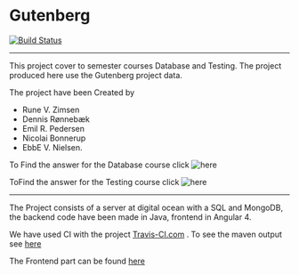 # Gutenberg

[![Build Status](https://travis-ci.org/ERPedersen/Gutenberg.svg?branch=master)](https://travis-ci.org/ERPedersen/Gutenberg)

___________________________________________________________

This project cover to semester courses Database and Testing.
The project produced here use the Gutenberg project data.

The project have been Created by 
- Rune V. Zimsen
- Dennis Rønnebæk
- Emil R. Pedersen
- Nicolai Bonnerup 
- EbbE V. Nielsen.

To Find the answer for the Database course click ![here]()

ToFind the answer for the Testing course click ![here]()

____________________________________________________________

The Project consists of a server at digital ocean with a SQL and MongoDB, the backend code have been made in Java, frontend in Angular 4.

We have used CI with the project [Travis-CI.com](https://travis-ci.org/ERPedersen/Gutenberg) .
To see the maven output see [here](https://erpedersen.github.io/Gutenberg/)

The Frontend part can be found [here](https://github.com/ERPedersen/Gutenbergweb)

